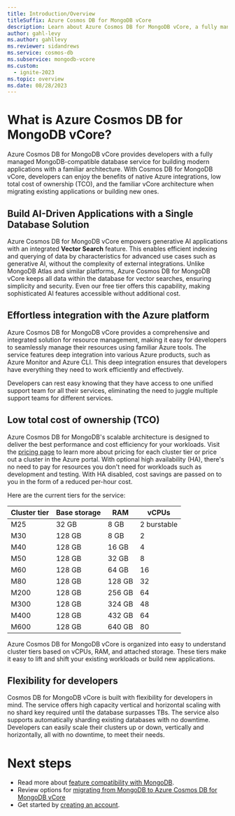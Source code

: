 ```yaml
---
title: Introduction/Overview
titleSuffix: Azure Cosmos DB for MongoDB vCore
description: Learn about Azure Cosmos DB for MongoDB vCore, a fully managed MongoDB-compatible database for building modern applications with a familiar architecture.
author: gahl-levy
ms.author: gahllevy
ms.reviewer: sidandrews
ms.service: cosmos-db
ms.subservice: mongodb-vcore
ms.custom:
  - ignite-2023
ms.topic: overview
ms.date: 08/28/2023
---
```


# What is Azure Cosmos DB for MongoDB vCore?

Azure Cosmos DB for MongoDB vCore provides developers with a fully managed MongoDB-compatible database service for building modern applications with a familiar architecture. With Cosmos DB for MongoDB vCore, developers can enjoy the benefits of native Azure integrations, low total cost of ownership (TCO), and the familiar vCore architecture when migrating existing applications or building new ones.

## Build AI-Driven Applications with a Single Database Solution

Azure Cosmos DB for MongoDB vCore empowers generative AI applications with an integrated **Vector Search** feature. This enables efficient indexing and querying of data by characteristics for advanced use cases such as generative AI, without the complexity of external integrations. Unlike MongoDB Atlas and similar platforms, Azure Cosmos DB for MongoDB vCore keeps all data within the database for vector searches, ensuring simplicity and security. Even our free tier offers this capability, making sophisticated AI features accessible without additional cost.


## Effortless integration with the Azure platform

Azure Cosmos DB for MongoDB vCore provides a comprehensive and integrated solution for resource management, making it easy for developers to seamlessly manage their resources using familiar Azure tools. The service features deep integration into various Azure products, such as Azure Monitor and Azure CLI. This deep integration ensures that developers have everything they need to work efficiently and effectively.

Developers can rest easy knowing that they have access to one unified support team for all their services, eliminating the need to juggle multiple support teams for different services.

## Low total cost of ownership (TCO)

Azure Cosmos DB for MongoDB's scalable architecture is designed to deliver the best performance and cost efficiency for your workloads. Visit the [pricing page](https://azure.microsoft.com/pricing/details/cosmos-db/) to learn more about pricing for each cluster tier or price out a cluster in the Azure portal. With optional high availability (HA), there's no need to pay for resources you don't need for workloads such as development and testing. With HA disabled, cost savings are passed on to you in the form of a reduced per-hour cost.

Here are the current tiers for the service:

| Cluster tier | Base storage | RAM | vCPUs |
| --- | --- | --- | --- |
| M25 | 32 GB | 8 GB | 2 burstable |
| M30 | 128 GB | 8 GB | 2 |
| M40 | 128 GB | 16 GB | 4 |
| M50 | 128 GB | 32 GB | 8 |
| M60 | 128 GB | 64 GB | 16 |
| M80 | 128 GB | 128 GB | 32 |
| M200 | 128 GB | 256 GB | 64 |
| M300 | 128 GB | 324 GB | 48 |
| M400 | 128 GB | 432 GB | 64 |
| M600 | 128 GB | 640 GB | 80 |

Azure Cosmos DB for MongoDB vCore is organized into easy to understand cluster tiers based on vCPUs, RAM, and attached storage. These tiers make it easy to lift and shift your existing workloads or build new applications.

## Flexibility for developers

Cosmos DB for MongoDB vCore is built with flexibility for developers in mind. The service offers high capacity vertical and horizontal scaling with no shard key required until the database surpasses TBs. The service also supports automatically sharding existing databases with no downtime. Developers can easily scale their clusters up or down, vertically and horizontally, all with no downtime, to meet their needs.

# Next steps

- Read more about [feature compatibility with MongoDB](compatibility.md).
- Review options for [migrating from MongoDB to Azure Cosmos DB for MongoDB vCore](migration-options.md)
- Get started by [creating an account](quickstart-portal.md).
